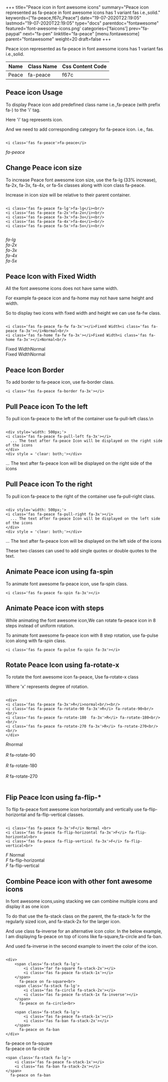 +++
title="Peace icon in font awesome icons"
summary="Peace icon represented as fa-peace in font awesome icons has 1 variant fas i.e.,solid."
keywords=["fa-peace,f67c,Peace"]
date="19-07-2020T22:19:05"
lastmod="19-07-2020T22:19:05"
type="docs"
parentdoc="fontawesome"
featured='font-awesome-icons.png'
categories=['faicons']
prev="fa-paypal"
next="fa-pen"
linktitle="fa-peace"
[menu.fontawesome]
parent="fontawesome"
weight=20
draft=false
+++


Peace icon represented as fa-peace in font awesome icons has 1 variant fas i.e.,solid.

<div class='table-responsive'><table class='table'><thead><tr><th>Name</th><th>Class Name</th><th>Css Content Code</th></tr></thead><tbody><tr><td>Peace</td><td>fa-peace</td><td>f67c</td></tr></tbody></table></div>



## Peace icon Usage

To display Peace icon add predefined class name i.e.,fa-peace (with prefix fa-) to the 'i' tag.

Here 'i' tag represents icon.

And we need to add corresponding category for fa-peace icon. i.e., fas.


```

<i class='fas fa-peace'>fa-peace</i>
```

<i class='fas fa-peace'>fa-peace</i>




## Change Peace icon size
To increase Peace font awesome icon size, use the fa-lg (33% increase), fa-2x, fa-3x, fa-4x, or fa-5x classes along with icon class fa-peace.

Increase in icon size will be relative to their parent container. 

```

<i class='fas fa-peace fa-lg'>fa-lg</i><br/>
<i class='fas fa-peace fa-2x'>fa-2x</i><br/>
<i class='fas fa-peace fa-3x'>fa-3x</i><br/>
<i class='fas fa-peace fa-4x'>fa-4x</i><br/>
<i class='fas fa-peace fa-5x'>fa-5x</i><br/>
            
```

<i class='fas fa-peace fa-lg'>fa-lg</i><br/>
<i class='fas fa-peace fa-2x'>fa-2x</i><br/>
<i class='fas fa-peace fa-3x'>fa-3x</i><br/>
<i class='fas fa-peace fa-4x'>fa-4x</i><br/>
<i class='fas fa-peace fa-5x'>fa-5x</i><br/>
            



## Peace Icon with Fixed Width 

All the font awesome icons does not have same width.

For example fa-peace icon and fa-home may not have same height and width.

So to display two icons with fixed width and height we can use fa-fw class.


```

<i class='fas fa-peace fa-fw fa-3x'></i>Fixed Width<i class='fas fa-peace fa-3x'></i>Normal<br/>
<i class='fas fa-home fa-fw fa-3x'></i>Fixed Width<i class='fas fa-home fa-3x'></i>Normal<br/>
```

<i class='fas fa-peace fa-fw fa-3x'></i>Fixed Width<i class='fas fa-peace fa-3x'></i>Normal<br/>
<i class='fas fa-home fa-fw fa-3x'></i>Fixed Width<i class='fas fa-home fa-3x'></i>Normal<br/>



## Peace Icon Border 

To add border to fa-peace icon, use fa-border class.


```
<i class='fas fa-peace fa-border fa-3x'></i>

```
<i class='fas fa-peace fa-border fa-3x'></i>





## Pull Peace icon To the left

To pull icon fa-peace to the left of the container use fa-pull-left class.\n

```

<div style='width: 500px;'>
<i class='fas fa-peace fa-pull-left fa-3x'></i>
  ... The text after fa-peace Icon will be displayed on the right side of the icons
</div>
<div style = 'clear: both;'></div>
```

<div style='width: 500px;'>
<i class='fas fa-peace fa-pull-left fa-3x'></i>
  ... The text after fa-peace Icon will be displayed on the right side of the icons
</div>
<div style = 'clear: both;'></div>




## Pull Peace icon To the right
To pull icon fa-peace to the right of the container use fa-pull-right class.

```

<div style='width: 500px;'>
<i class='fas fa-peace fa-pull-right fa-3x'></i>
  ... The text after fa-peace Icon will be displayed on the left side of the icons
</div>
<div style = 'clear: both;'></div>
```

<div style='width: 500px;'>
<i class='fas fa-peace fa-pull-right fa-3x'></i>
  ... The text after fa-peace Icon will be displayed on the left side of the icons
</div>
<div style = 'clear: both;'></div>

These two classes can used to add single quotes or double quotes to the text.


## Animate Peace icon using fa-spin
To animate font awesome fa-peace icon, use fa-spin class.

```
<i class='fas fa-peace fa-spin fa-3x'></i>
```
<i class='fas fa-peace fa-spin fa-3x'></i>




## Animate Peace icon with steps
While animating the font awesome icon,We can rotate fa-peace icon in 8 steps instead of uniform rotation.

To animate font awesome fa-peace icon with 8 step rotation, use fa-pulse icon along with fa-spin class.


```
<i class='fas fa-peace fa-pulse fa-spin fa-3x'></i>

```
<i class='fas fa-peace fa-pulse fa-spin fa-3x'></i>





## Rotate Peace Icon using fa-rotate-x
To rotate the font awesome icon fa-peace, Use fa-rotate-x class

Where 'x' represents degree of rotation.


```

<div>
<i class='fas fa-peace fa-3x'>R</i>normal<br/><br/>
<i class='fas fa-peace fa-rotate-90 fa-3x'>R</i> fa-rotate-90<br/><br/> 
<i class='fas fa-peace fa-rotate-180  fa-3x'>R</i> fa-rotate-180<br/><br/> 
<i class='fas fa-peace fa-rotate-270 fa-3x'>R</i> fa-rotate-270<br/><br/>
</div>
```

<div>
<i class='fas fa-peace fa-3x'>R</i>normal<br/><br/>
<i class='fas fa-peace fa-rotate-90 fa-3x'>R</i> fa-rotate-90<br/><br/> 
<i class='fas fa-peace fa-rotate-180  fa-3x'>R</i> fa-rotate-180<br/><br/> 
<i class='fas fa-peace fa-rotate-270 fa-3x'>R</i> fa-rotate-270<br/><br/>
</div>




## Flip Peace Icon using fa-flip-*
To flip fa-peace font awesome icon horizontally and vertically use fa-flip-horizontal and fa-flip-vertical classes. 

```

<i class='fas fa-peace fa-3x'>F</i> Normal <br>
<i class='fas fa-peace fa-flip-horizontal fa-3x'>F</i> fa-flip-horizontal<br>
<i class='fas fa-peace fa-flip-vertical fa-3x'>F</i> fa-flip-vertical<br>
```

<i class='fas fa-peace fa-3x'>F</i> Normal <br>
<i class='fas fa-peace fa-flip-horizontal fa-3x'>F</i> fa-flip-horizontal<br>
<i class='fas fa-peace fa-flip-vertical fa-3x'>F</i> fa-flip-vertical<br>




## Combine Peace icon with other font awesome icons
In font awesome icons,using stacking we can combine multiple icons and display it as one icon 

To do that use the fa-stack class on the parent, the fa-stack-1x for the regularly sized icon, and fa-stack-2x for the larger icon.

And use class fa-inverse for an alternative icon color. 
In the below example, I am displaying fa-peace on top of icons like fa-square,fa-circle and fa-ban.

And used fa-inverse in the second example to invert the color of the icon.

```

<div>
    <span class='fa-stack fa-lg'>
        <i class='far fa-square fa-stack-2x'></i>
        <i class='fas fa-peace fa-stack-1x'></i>
    </span>
      fa-peace on fa-square<br>
    <span class='fa-stack fa-lg'>
        <i class='fas fa-circle fa-stack-2x'></i>
        <i class='fas fa-peace fa-stack-1x fa-inverse'></i>
    </span>
      fa-peace on fa-circle<br>

    <span class='fa-stack fa-lg'>
        <i class='fas fa-peace fa-stack-1x'></i>
        <i class='fas fa-ban fa-stack-2x'></i>
    </span>
      fa-peace on fa-ban
</div>
```

<div>
    <span class='fa-stack fa-lg'>
        <i class='far fa-square fa-stack-2x'></i>
        <i class='fas fa-peace fa-stack-1x'></i>
    </span>
      fa-peace on fa-square<br>
    <span class='fa-stack fa-lg'>
        <i class='fas fa-circle fa-stack-2x'></i>
        <i class='fas fa-peace fa-stack-1x fa-inverse'></i>
    </span>
      fa-peace on fa-circle<br>

    <span class='fa-stack fa-lg'>
        <i class='fas fa-peace fa-stack-1x'></i>
        <i class='fas fa-ban fa-stack-2x'></i>
    </span>
      fa-peace on fa-ban
</div>






